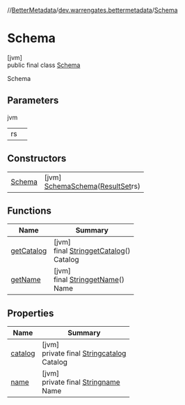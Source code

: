 //[BetterMetadata](../../../index.md)/[dev.warrengates.bettermetadata](../index.md)/[Schema](index.md)

# Schema

[jvm]\
public final class [Schema](index.md)

Schema

## Parameters

jvm

| | |
|---|---|
| rs |  |

## Constructors

| | |
|---|---|
| [Schema](-schema.md) | [jvm]<br>[Schema](index.md)[Schema](-schema.md)([ResultSet](https://docs.oracle.com/javase/8/docs/api/java/sql/ResultSet.html)rs) |

## Functions

| Name | Summary |
|---|---|
| [getCatalog](get-catalog.md) | [jvm]<br>final [String](https://docs.oracle.com/javase/8/docs/api/java/lang/String.html)[getCatalog](get-catalog.md)()<br>Catalog |
| [getName](get-name.md) | [jvm]<br>final [String](https://docs.oracle.com/javase/8/docs/api/java/lang/String.html)[getName](get-name.md)()<br>Name |

## Properties

| Name | Summary |
|---|---|
| [catalog](index.md#-568021580%2FProperties%2F-1216412040) | [jvm]<br>private final [String](https://docs.oracle.com/javase/8/docs/api/java/lang/String.html)[catalog](index.md#-568021580%2FProperties%2F-1216412040)<br>Catalog |
| [name](index.md#1508853154%2FProperties%2F-1216412040) | [jvm]<br>private final [String](https://docs.oracle.com/javase/8/docs/api/java/lang/String.html)[name](index.md#1508853154%2FProperties%2F-1216412040)<br>Name |
